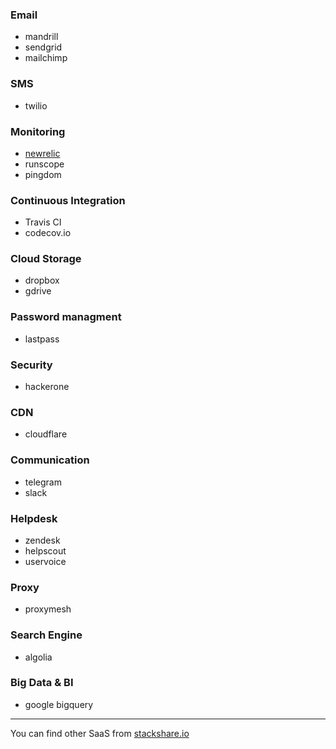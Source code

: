 ### Email
- mandrill
- sendgrid
- mailchimp

### SMS
- twilio

### Monitoring
- [newrelic](http://newrelic.com/)
- runscope
- pingdom

### Continuous Integration
- Travis CI
- codecov.io

### Cloud Storage
- dropbox
- gdrive

### Password managment
- lastpass

### Security
- hackerone

### CDN
- cloudflare

### Communication
- telegram
- slack

### Helpdesk
- zendesk
- helpscout
- uservoice

### Proxy
- proxymesh

### Search Engine
- algolia

### Big Data & BI
- google bigquery

--- 
You can find other SaaS from [stackshare.io](http://stackshare.io/categories)
